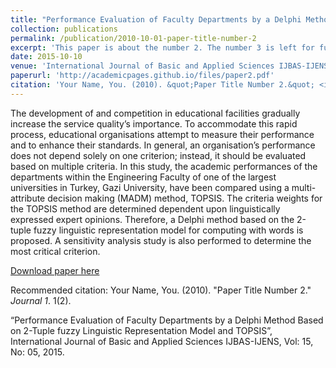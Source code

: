 ```yaml
---
title: "Performance Evaluation of Faculty Departments by a Delphi Method Based on 2-Tuple fuzzy Linguistic Representation Model and TOPSIS"
collection: publications
permalink: /publication/2010-10-01-paper-title-number-2
excerpt: 'This paper is about the number 2. The number 3 is left for future work.'
date: 2015-10-10
venue: 'International Journal of Basic and Applied Sciences IJBAS-IJENS, Vol: 15, No: 05,'
paperurl: 'http://academicpages.github.io/files/paper2.pdf'
citation: 'Your Name, You. (2010). &quot;Paper Title Number 2.&quot; <i>Journal 1</i>. 1(2).'
---
```

The development of and competition in educational facilities gradually increase the service quality’s importance. To accommodate this rapid process, educational organisations
attempt to measure their performance and to enhance their standards. In general, an organisation’s performance does not depend solely on one criterion; instead, it should be evaluated based on multiple criteria. In this study, the academic performances of the departments within the Engineering Faculty of one of the largest universities in Turkey, Gazi University, have been compared using a multi-attribute decision making (MADM) method, TOPSIS. The criteria weights for the TOPSIS method are determined dependent upon linguistically expressed expert opinions. Therefore, a Delphi method based on the 2-tuple fuzzy linguistic representation model for computing with words is proposed. A sensitivity analysis study is also performed to determine the most critical criterion.

[Download paper here](https://www.researchgate.net/profile/Oguz-Toragay/publication/301887104_Performance_Evaluation_of_Faculty_Departments_by_a_Delphi_Method_Based_on_2-Tuple_fuzzy_Linguistic_Representation_Model_and_TOPSIS/links/572ad62508aef7c7e2c4ff62/Performance-Evaluation-of-Faculty-Departments-by-a-Delphi-Method-Based-on-2-Tuple-fuzzy-Linguistic-Representation-Model-and-TOPSIS.pdf)

Recommended citation: Your Name, You. (2010). "Paper Title Number 2." <i>Journal 1</i>. 1(2).


“Performance Evaluation of Faculty Departments by a Delphi Method Based on 2-Tuple fuzzy
Linguistic Representation Model and TOPSIS”, International Journal of Basic and Applied Sciences IJBAS-IJENS, Vol: 15,
No: 05, 2015.
